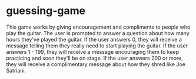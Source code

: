 # guessing-game
This game works by giving encouragement and compliments to people who play the guitar.
The user is prompted to answer a question about how many hours they've played the guitar.
If the user answers 0, they will receive a message telling them they really need to start playing the guitar.
If the user answers 1 - 199, they will receive a message encouraging them to keep practicing and soon they'll be on stage.
If the user answers 200 or more, they will receive a complimentary message about how they shred like Joe Satriani.

